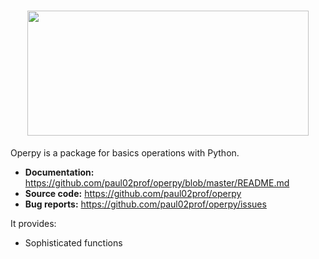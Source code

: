 <h1 align="center">
<img src="https://raw.githubusercontent.com/paul02prof/operpy/master/P-removebg-preview.png" width="450" height="200">
</h1>

Operpy is a  package for basics operations with Python.


- **Documentation:** https://github.com/paul02prof/operpy/blob/master/README.md
- **Source code:** https://github.com/paul02prof/operpy
- **Bug reports:** https://github.com/paul02prof/operpy/issues

It provides:

- Sophisticated  functions
